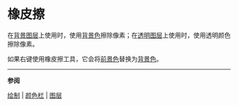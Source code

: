 # 橡皮擦

在[背景图层](layers.md#背景图层)上使用时，使用[背景色](color-bar.md#背景色)擦除像素；在[透明图层](layers.md#透明图层)上使用时，使用透明颜色擦除像素。

如果右键使用橡皮擦工具，它会将[前景色](color-bar.md#前景色)替换为[背景色](color-bar.md#背景色)。

---

**参阅**

[绘制](drawing.md) |
[颜色栏](color-bar.md) |
[图层](layers.md)
